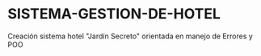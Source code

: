 # SISTEMA-GESTION-DE-HOTEL
Creación sistema hotel "Jardín Secreto" orientada en manejo de Errores y POO
